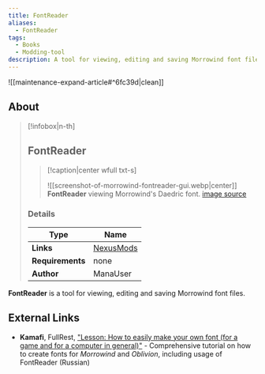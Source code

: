 ```yaml
---
title: FontReader
aliases:
  - FontReader
tags:
  - Books
  - Modding-tool
description: A tool for viewing, editing and saving Morrowind font files.
---
```



![[maintenance-expand-article#^6fc39d|clean]]

## About

> [!infobox|n-th]
> 
> ## FontReader
> 
> > [!caption|center wfull txt-s]
> > 
> > ![[screenshot-of-morrowind-fontreader-gui.webp|center]]
> > **FontReader** viewing Morrowind's Daedric font.
> > [image source](https://staticdelivery.nexusmods.com/mods/100/images/52999/52999-1685595726-273697787.png)
> 
> ### Details
> 
> | Type | Name |
> | --- | --- |
> | **Links** | [NexusMods](https://www.nexusmods.com/morrowind/mods/52999) |
> | **Requirements** | none |
> | **Author** | ManaUser |

**FontReader** is a tool for viewing, editing and saving Morrowind font files.

## External Links

- **Kamafi**, FullRest, ["Lesson: How to easily make your own font (for a game and for a computer in general)"](https://www.fullrest.ru/blogs/font_tutorial) - Comprehensive tutorial on how to create fonts for _Morrowind_ and _Oblivion_, including usage of FontReader (Russian)